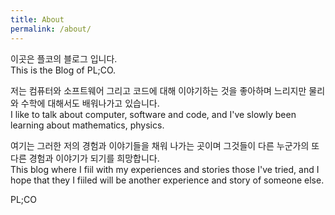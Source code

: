 ```yaml
---
title: About
permalink: /about/
---
```


이곳은 플코의 블로그 입니다.  
This is the Blog of PL;CO.

저는 컴퓨터와 소프트웨어 그리고 코드에 대해 이야기하는 것을 좋아하며 느리지만 물리와 수학에 대해서도 배워나가고 있습니다.  
I like to talk about computer, software and code, and I've slowly been learning about mathematics, physics.

여기는 그러한 저의 경험과 이야기들을 채워 나가는 곳이며 그것들이 다른 누군가의 또 다른 경험과 이야기가 되기를 희망합니다.  
This blog where I fiil with my experiences and stories those I've tried, and I hope that they I fiiled will be another experience and story of someone else.


PL;CO
